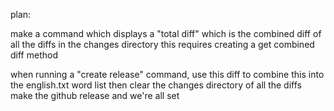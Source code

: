 plan:

make a command which displays a "total diff" which is the combined diff of all the diffs in the changes directory
this requires creating a get combined diff method

when running a "create release" command,
use this diff to combine this into the english.txt word list
then clear the changes directory of all the diffs
make the github release and we're all set

